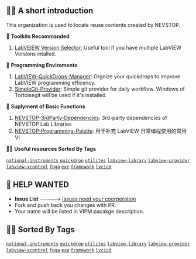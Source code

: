 🙋‍♀️ **A short introduction**
--------------------

This organization is used to locate reuse contents created by NEVSTOP.

🧙 **Toolkits Recommanded**

1. [LabVEIEW Version Selector](https://github.com/NEVSTOP-LAB/LabVIEW-Version-Selector): Useful tool if you have multiple LabVIEW Versions intalled.

🧙 **Programming Enviroments**

1. [LabVIEW-QuickDrops-Manager](https://github.com/NEVSTOP-LAB/LabVIEW-QuickDrops-Manager): Orgnize your quickdrops to improve LabVIEW programming efficency. 
2. [SimpleGit-Provider](https://github.com/NEVSTOP-LAB/SimpleGit-Provider): Simple git provider for daily workflow. Windows of Tortoisegit will be used if it's installed.

🧙 **Suplyment of Basic Functions**

1. [NEVSTOP-3rdParty-Dependencies](https://github.com/NEVSTOP-LAB/NEVSTOP-3rdParty-Dependencies): 3rd-party dependencies of NEVSTOP Lab Libraries
2. [NEVSTOP-Programming-Palette](https://github.com/NEVSTOP-LAB/NEVSTOP-Programming-Palette): 用于补充 LabVIEW 日常编程使用的常用VI 

👩‍💻 **Useful resources Sorted By Tags** 

[`national-instruments`](https://github.com/search?q=topic%3Anational-instruments+org%3ANEVSTOP-LAB&type=Repositories)
[`quickdrop`](https://github.com/search?q=topic%3Aquickdrop+org%3ANEVSTOP-LAB&type=Repositories)
[`utilites`](https://github.com/search?q=topic%3Autilites+org%3ANEVSTOP-LAB&type=Repositories)
[`labview-library`](https://github.com/search?q=topic%3Alabview-library+org%3ANEVSTOP-LAB+fork%3Atrue&type=repositories)
[`labview-provider`](https://github.com/search?q=topic%3Alabview-provider+org%3ANEVSTOP-LAB+fork%3Atrue&type=repositories)
[`labview-xcontrol`](https://github.com/search?q=topic%3Alabview-xcontrol+org%3ANEVSTOP-LAB+fork%3Atrue&type=repositories)
[`fpga`](https://github.com/search?q=topic%3Afpga+org%3ANEVSTOP-LAB+fork%3Atrue&type=repositories)
[`exe`](https://github.com/search?q=topic%3Aexe+org%3ANEVSTOP-LAB+fork%3Atrue&type=repositories)
[`framework`](https://github.com/search?q=topic%3Aframework+org%3ANEVSTOP-LAB+fork%3Atrue&type=repositories)
[`lvcicd`](https://github.com/search?q=topic%3Alvcicd+org%3ANEVSTOP-LAB+fork%3Atrue&type=repositories)

👀 **HELP WANTED**
--------------------

 - **Issue List** ------> [Issues need your coorperation](https://github.com/issues?q=is%3Aopen+is%3Aissue+archived%3Afalse+user%3ANEVSTOP-LAB+label%3A%22help+wanted%22)
 - Fork and push back you changes with PR.
 - Your name will be listed in VIPM pacakge description.

👩‍💻 **Sorted By Tags** 
--------------------

[`national-instruments`](https://github.com/search?q=topic%3Anational-instruments+org%3ANEVSTOP-LAB&type=Repositories)
[`quickdrop`](https://github.com/search?q=topic%3Aquickdrop+org%3ANEVSTOP-LAB&type=Repositories)
[`utilites`](https://github.com/search?q=topic%3Autilites+org%3ANEVSTOP-LAB&type=Repositories)
[`labview-library`](https://github.com/search?q=topic%3Alabview-library+org%3ANEVSTOP-LAB+fork%3Atrue&type=repositories)
[`labview-provider`](https://github.com/search?q=topic%3Alabview-provider+org%3ANEVSTOP-LAB+fork%3Atrue&type=repositories)
[`labview-xcontrol`](https://github.com/search?q=topic%3Alabview-xcontrol+org%3ANEVSTOP-LAB+fork%3Atrue&type=repositories)
[`fpga`](https://github.com/search?q=topic%3Afpga+org%3ANEVSTOP-LAB+fork%3Atrue&type=repositories)
[`exe`](https://github.com/search?q=topic%3Aexe+org%3ANEVSTOP-LAB+fork%3Atrue&type=repositories)
[`framework`](https://github.com/search?q=topic%3Aframework+org%3ANEVSTOP-LAB+fork%3Atrue&type=repositories)
[`lvcicd`](https://github.com/search?q=topic%3Alvcicd+org%3ANEVSTOP-LAB+fork%3Atrue&type=repositories)

<!--

**Here are some ideas to get you started:**

🙋‍♀️ A short introduction - what is your organization all about?
🌈 Contribution guidelines - how can the community get involved?
🍿 Fun facts - what does your team eat for breakfast?
🧙 Remember, you can do mighty things with the power of [Markdown](https://docs.github.com/github/writing-on-github/getting-started-with-writing-and-formatting-on-github/basic-writing-and-formatting-syntax)
-->
